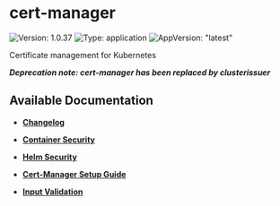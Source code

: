 # cert-manager

![Version: 1.0.37](https://img.shields.io/badge/Version-1.0.37-informational?style=flat-square) ![Type: application](https://img.shields.io/badge/Type-application-informational?style=flat-square) ![AppVersion: "latest"](https://img.shields.io/badge/AppVersion-"latest"-informational?style=flat-square)

Certificate management for Kubernetes

***Deprecation note:  cert-manager has been replaced by clusterissuer***

## Available Documentation

- [**Changelog**](CHANGELOG)

- [**Container Security**](container-security)

- [**Helm Security**](helm-security)

- [**Cert-Manager Setup Guide**](how-to)

- [**Input Validation**](validation)

